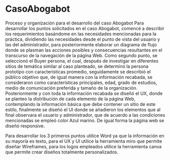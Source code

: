 # CasoAbogabot

Proceso y organización para el desarrollo del caso Abogabot
Para desarrollar los puntos solicitados en el caso Abogabot, comencé a describir los requerimientos basándome en las necesidades mencionadas para la práctica, dividiendo las necesidades desde el punto de vista del usuario y las del administrador, para posteriormente elaborar un diagrama de flujo donde se plasman las acciones posibles y consecuencias resultantes en el transcurso de la navegación de la página Web. 
Como segundo punto, se seleccionó el Buyer persona, el cual, después de investigar en diferentes sitios de temática similar al caso planteado, se determinó la persona prototipo con características promedio, seguidamente se describió el público objetivo que, de igual manera con la información recabada, se consideraron como características principales, edad, grado de estudios, medio de comunicación preferida y tamaño de la organización.
Posteriormente y con toda la información recabada se diseñó el UX, donde se planteo la distribución de cada elemento de la página Web, contemplando la información básica que debe contener un sitio de este estilo, finalmente se diseñó el UI donde se añadieron los elementos que al final observara el usuario y administrador, que de acuerdo a las condiciones mencionadas se empleó color Azul marino. De igual forma la página web se diseñó responsive.

Para desarrollar los 3 primeros puntos utilice Word ya que la información en su mayoría es texto, para el UX y UI utilice la herramienta miro que permite diseñar Wireframes, para los logos empleados utilice la herramienta canva que permite crear diseños totalmente personalizados.  
